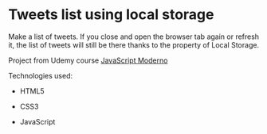 # Tweets list using local storage

Make a list of tweets. If you close and open the browser tab again or refresh it, the list of tweets will still be there thanks to the property of Local Storage.

Project from Udemy course [JavaScript Moderno](https://www.udemy.com/javascript-moderno-guia-definitiva-construye-10-proyectos)

Technologies used:

- HTML5

- CSS3

- JavaScript 

